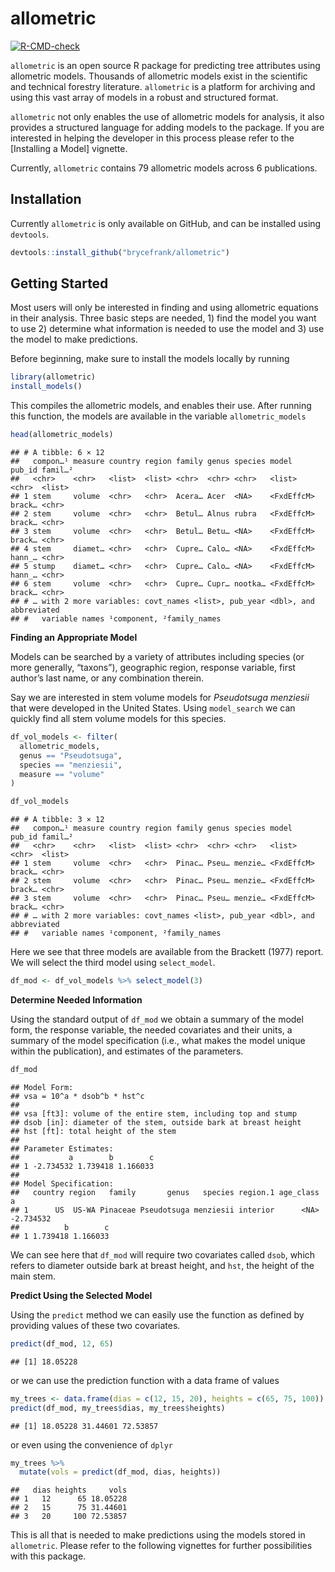 allometric
================

[![R-CMD-check](https://github.com/brycefrank/allometric/actions/workflows/check-standard.yaml/badge.svg)](https://github.com/brycefrank/allometric/actions/workflows/check-standard.yaml)

`allometric` is an open source R package for predicting tree attributes
using allometric models. Thousands of allometric models exist in the
scientific and technical forestry literature. `allometric` is a platform
for archiving and using this vast array of models in a robust and
structured format.

`allometric` not only enables the use of allometric models for analysis,
it also provides a structured language for adding models to the package.
If you are interested in helping the developer in this process please
refer to the \[Installing a Model\] vignette.

Currently, `allometric` contains 79 allometric models across 6
publications.

## Installation

Currently `allometric` is only available on GitHub, and can be installed
using `devtools`.

``` r
devtools::install_github("brycefrank/allometric")
```

## Getting Started

Most users will only be interested in finding and using allometric
equations in their analysis. Three basic steps are needed, 1) find the
model you want to use 2) determine what information is needed to use the
model and 3) use the model to make predictions.

Before beginning, make sure to install the models locally by running

``` r
library(allometric)
install_models()
```

This compiles the allometric models, and enables their use. After
running this function, the models are available in the variable
`allometric_models`

``` r
head(allometric_models)
```

    ## # A tibble: 6 × 12
    ##   compon…¹ measure country region family genus species model      pub_id famil…²
    ##   <chr>    <chr>   <list>  <list> <chr>  <chr> <chr>   <list>     <chr>  <list> 
    ## 1 stem     volume  <chr>   <chr>  Acera… Acer  <NA>    <FxdEffcM> brack… <chr>  
    ## 2 stem     volume  <chr>   <chr>  Betul… Alnus rubra   <FxdEffcM> brack… <chr>  
    ## 3 stem     volume  <chr>   <chr>  Betul… Betu… <NA>    <FxdEffcM> brack… <chr>  
    ## 4 stem     diamet… <chr>   <chr>  Cupre… Calo… <NA>    <FxdEffcM> hann_… <chr>  
    ## 5 stump    diamet… <chr>   <chr>  Cupre… Calo… <NA>    <FxdEffcM> hann_… <chr>  
    ## 6 stem     volume  <chr>   <chr>  Cupre… Cupr… nootka… <FxdEffcM> brack… <chr>  
    ## # … with 2 more variables: covt_names <list>, pub_year <dbl>, and abbreviated
    ## #   variable names ¹​component, ²​family_names

**Finding an Appropriate Model**

Models can be searched by a variety of attributes including species (or
more generally, “taxons”), geographic region, response variable, first
author’s last name, or any combination therein.

Say we are interested in stem volume models for *Pseudotsuga menziesii*
that were developed in the United States. Using `model_search` we can
quickly find all stem volume models for this species.

``` r
df_vol_models <- filter(
  allometric_models,
  genus == "Pseudotsuga",
  species == "menziesii",
  measure == "volume"
)

df_vol_models
```

    ## # A tibble: 3 × 12
    ##   compon…¹ measure country region family genus species model      pub_id famil…²
    ##   <chr>    <chr>   <list>  <list> <chr>  <chr> <chr>   <list>     <chr>  <list> 
    ## 1 stem     volume  <chr>   <chr>  Pinac… Pseu… menzie… <FxdEffcM> brack… <chr>  
    ## 2 stem     volume  <chr>   <chr>  Pinac… Pseu… menzie… <FxdEffcM> brack… <chr>  
    ## 3 stem     volume  <chr>   <chr>  Pinac… Pseu… menzie… <FxdEffcM> brack… <chr>  
    ## # … with 2 more variables: covt_names <list>, pub_year <dbl>, and abbreviated
    ## #   variable names ¹​component, ²​family_names

Here we see that three models are available from the Brackett (1977)
report. We will select the third model using `select_model`.

``` r
df_mod <- df_vol_models %>% select_model(3)
```

**Determine Needed Information**

Using the standard output of `df_mod` we obtain a summary of the model
form, the response variable, the needed covariates and their units, a
summary of the model specification (i.e., what makes the model unique
within the publication), and estimates of the parameters.

``` r
df_mod
```

    ## Model Form: 
    ## vsa = 10^a * dsob^b * hst^c 
    ##  
    ## vsa [ft3]: volume of the entire stem, including top and stump
    ## dsob [in]: diameter of the stem, outside bark at breast height
    ## hst [ft]: total height of the stem
    ## 
    ## Parameter Estimates: 
    ##           a        b        c
    ## 1 -2.734532 1.739418 1.166033
    ## 
    ## Model Specification: 
    ##   country region   family       genus   species region.1 age_class         a
    ## 1      US  US-WA Pinaceae Pseudotsuga menziesii interior      <NA> -2.734532
    ##          b        c
    ## 1 1.739418 1.166033

We can see here that `df_mod` will require two covariates called `dsob`,
which refers to diameter outside bark at breast height, and `hst`, the
height of the main stem.

**Predict Using the Selected Model**

Using the `predict` method we can easily use the function as defined by
providing values of these two covariates.

``` r
predict(df_mod, 12, 65)
```

    ## [1] 18.05228

or we can use the prediction function with a data frame of values

``` r
my_trees <- data.frame(dias = c(12, 15, 20), heights = c(65, 75, 100))
predict(df_mod, my_trees$dias, my_trees$heights)
```

    ## [1] 18.05228 31.44601 72.53857

or even using the convenience of `dplyr`

``` r
my_trees %>%
  mutate(vols = predict(df_mod, dias, heights))
```

    ##   dias heights     vols
    ## 1   12      65 18.05228
    ## 2   15      75 31.44601
    ## 3   20     100 72.53857

This is all that is needed to make predictions using the models stored
in `allometric`. Please refer to the following vignettes for further
possibilities with this package.
